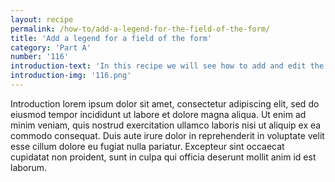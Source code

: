 ```yaml
---
layout: recipe
permalink: /how-to/add-a-legend-for-the-field-of-the-form/
title: 'Add a legend for a field of the form'
category: 'Part A'
number: '116'
introduction-text: 'In this recipe we will see how to add and edit the legend text that can be set below each field to give more information to the user filling the form.'
introduction-img: '116.png'
---
```


Introduction lorem ipsum dolor sit amet, consectetur adipiscing elit, sed do eiusmod tempor incididunt ut labore et dolore magna aliqua. Ut enim ad minim veniam, quis nostrud exercitation ullamco laboris nisi ut aliquip ex ea commodo consequat. Duis aute irure dolor in reprehenderit in voluptate velit esse cillum dolore eu fugiat nulla pariatur. Excepteur sint occaecat cupidatat non proident, sunt in culpa qui officia deserunt mollit anim id est laborum.

